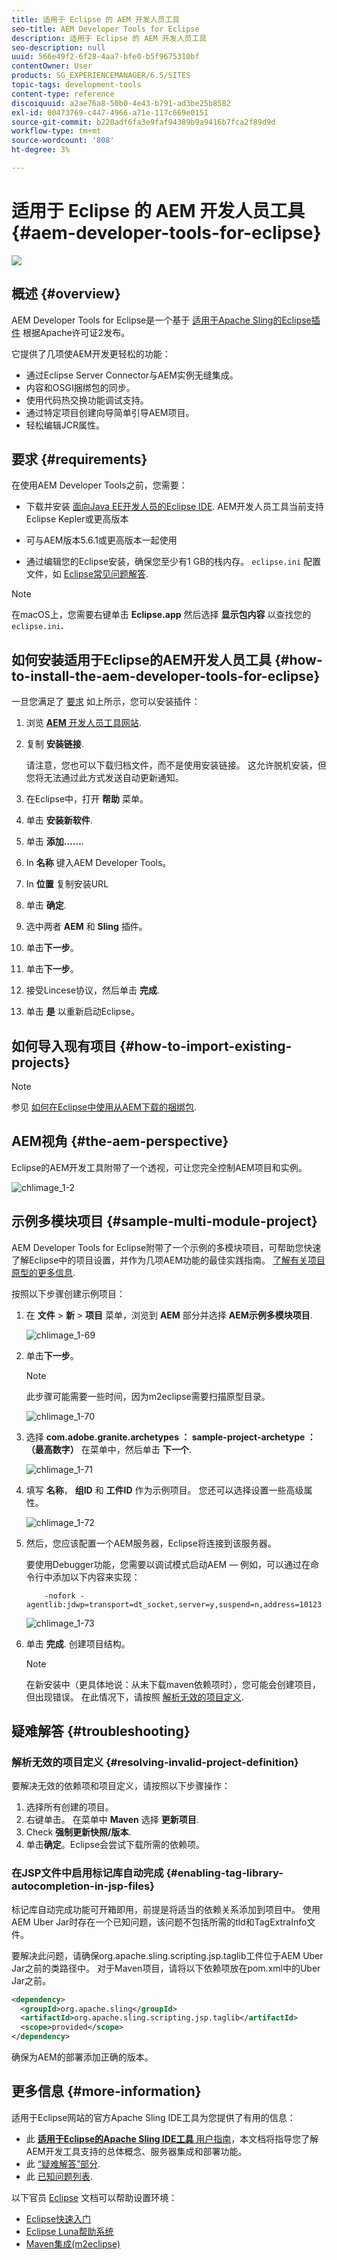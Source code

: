 ```yaml
---
title: 适用于 Eclipse 的 AEM 开发人员工具
seo-title: AEM Developer Tools for Eclipse
description: 适用于 Eclipse 的 AEM 开发人员工具
seo-description: null
uuid: 566e49f2-6f28-4aa7-bfe0-b5f9675310bf
contentOwner: User
products: SG_EXPERIENCEMANAGER/6.5/SITES
topic-tags: development-tools
content-type: reference
discoiquuid: a2ae76a8-50b0-4e43-b791-ad3be25b8582
exl-id: 00473769-c447-4966-a71e-117c669e0151
source-git-commit: b220adf6fa3e9faf94389b9a9416b7fca2f89d9d
workflow-type: tm+mt
source-wordcount: '808'
ht-degree: 3%

---
```


# 适用于 Eclipse 的 AEM 开发人员工具{#aem-developer-tools-for-eclipse}

![](do-not-localize/chlimage_1-9.png)

## 概述 {#overview}

AEM Developer Tools for Eclipse是一个基于 [适用于Apache Sling的Eclipse插件](https://sling.apache.org/documentation/development/ide-tooling.html) 根据Apache许可证2发布。

它提供了几项使AEM开发更轻松的功能：

* 通过Eclipse Server Connector与AEM实例无缝集成。
* 内容和OSGI捆绑包的同步。
* 使用代码热交换功能调试支持。
* 通过特定项目创建向导简单引导AEM项目。
* 轻松编辑JCR属性。

## 要求 {#requirements}

在使用AEM Developer Tools之前，您需要：

* 下载并安装 [面向Java EE开发人员的Eclipse IDE](https://eclipse.org/downloads/packages/eclipse-ide-java-ee-developers/lunar). AEM开发人员工具当前支持Eclipse Kepler或更高版本

* 可与AEM版本5.6.1或更高版本一起使用
* 通过编辑您的Eclipse安装，确保您至少有1 GB的栈内存。 `eclipse.ini` 配置文件，如 [Eclipse常见问题解答](https://wiki.eclipse.org/FAQ_How_do_I_increase_the_heap_size_available_to_Eclipse%3F).

>[!NOTE]
>
>在macOS上，您需要右键单击 **Eclipse.app** 然后选择 **显示包内容** 以查找您的 `eclipse.ini`**.**

## 如何安装适用于Eclipse的AEM开发人员工具 {#how-to-install-the-aem-developer-tools-for-eclipse}

一旦您满足了 [要求](#requirements) 如上所示，您可以安装插件：

1. 浏览 [**AEM** 开发人员工具网站](https://eclipse.adobe.com/aem/dev-tools/).

1. 复制 **安装链接**.

   请注意，您也可以下载归档文件，而不是使用安装链接。 这允许脱机安装，但您将无法通过此方式发送自动更新通知。

1. 在Eclipse中，打开 **帮助** 菜单。
1. 单击 **安装新软件**.
1. 单击 **添加……**.
1. In **名称** 键入AEM Developer Tools。
1. In **位置** 复制安装URL
1. 单击 **确定**.
1. 选中两者 **AEM** 和 **Sling** 插件。
1. 单击&#x200B;**下一步**。
1. 单击&#x200B;**下一步**。
1. 接受Lincese协议，然后单击 **完成**.
1. 单击 **是** 以重新启动Eclipse。

## 如何导入现有项目 {#how-to-import-existing-projects}

>[!NOTE]
>
>参见 [如何在Eclipse中使用从AEM下载的捆绑包](https://stackoverflow.com/questions/29699726/how-to-work-with-a-bundle-in-eclipse-when-it-was-downloaded-from-aem/29705407#29705407).

## AEM视角 {#the-aem-perspective}

Eclipse的AEM开发工具附带了一个透视，可让您完全控制AEM项目和实例。

![chlimage_1-2](assets/chlimage_1-2a.jpeg)

## 示例多模块项目 {#sample-multi-module-project}

AEM Developer Tools for Eclipse附带了一个示例的多模块项目，可帮助您快速了解Eclipse中的项目设置，并作为几项AEM功能的最佳实践指南。 [了解有关项目原型的更多信息](https://github.com/Adobe-Marketing-Cloud/aem-project-archetype).

按照以下步骤创建示例项目：

1. 在 **文件** > **新** > **项目** 菜单，浏览到 **AEM** 部分并选择 **AEM示例多模块项目**.

   ![chlimage_1-69](assets/chlimage_1-69a.png)

1. 单击&#x200B;**下一步**。

   >[!NOTE]
   >
   >此步骤可能需要一些时间，因为m2eclipse需要扫描原型目录。

   ![chlimage_1-70](assets/chlimage_1-70a.png)

1. 选择 **com.adobe.granite.archetypes ： sample-project-archetype ：（最高数字）** 在菜单中，然后单击 **下一个**.

   ![chlimage_1-71](assets/chlimage_1-71a.png)

1. 填写 **名称**， **组ID** 和 **工件ID** 作为示例项目。 您还可以选择设置一些高级属性。

   ![chlimage_1-72](assets/chlimage_1-72a.png)

1. 然后，您应该配置一个AEM服务器，Eclipse将连接到该服务器。

   要使用Debugger功能，您需要以调试模式启动AEM — 例如，可以通过在命令行中添加以下内容来实现：

   ```
       -nofork -agentlib:jdwp=transport=dt_socket,server=y,suspend=n,address=10123
   ```

   ![chlimage_1-73](assets/chlimage_1-73a.png)

1. 单击 **完成**. 创建项目结构。

   >[!NOTE]
   >
   >在新安装中（更具体地说：从未下载maven依赖项时），您可能会创建项目，但出现错误。 在此情况下，请按照 [解析无效的项目定义](#resolving-invalid-project-definition).

## 疑难解答 {#troubleshooting}

### 解析无效的项目定义 {#resolving-invalid-project-definition}

要解决无效的依赖项和项目定义，请按照以下步骤操作：

1. 选择所有创建的项目。
1. 右键单击。 在菜单中 **Maven** 选择 **更新项目**.
1. Check **强制更新快照/版本**.
1. 单击&#x200B;**确定**。Eclipse会尝试下载所需的依赖项。

### 在JSP文件中启用标记库自动完成 {#enabling-tag-library-autocompletion-in-jsp-files}

标记库自动完成功能可开箱即用，前提是将适当的依赖关系添加到项目中。 使用AEM Uber Jar时存在一个已知问题，该问题不包括所需的tld和TagExtraInfo文件。

要解决此问题，请确保org.apache.sling.scripting.jsp.taglib工件位于AEM Uber Jar之前的类路径中。 对于Maven项目，请将以下依赖项放在pom.xml中的Uber Jar之前。

```xml
<dependency>
  <groupId>org.apache.sling</groupId>
  <artifactId>org.apache.sling.scripting.jsp.taglib</artifactId>
  <scope>provided</scope>
</dependency>
```

确保为AEM的部署添加正确的版本。

## 更多信息 {#more-information}

适用于Eclipse网站的官方Apache Sling IDE工具为您提供了有用的信息：

* 此 [**适用于Eclipse的Apache Sling IDE工具** 用户指南](https://sling.apache.org/documentation/development/ide-tooling.html)，本文档将指导您了解AEM开发工具支持的总体概念、服务器集成和部署功能。
* 此 [“疑难解答”部分](https://sling.apache.org/documentation/development/ide-tooling.html#troubleshooting).
* 此 [已知问题列表](https://sling.apache.org/documentation/development/ide-tooling.html#known-issues).

以下官员 [Eclipse](https://eclipse.org/) 文档可以帮助设置环境：

* [Eclipse快速入门](https://eclipse.org/users/)
* [Eclipse Luna帮助系统](https://help.eclipse.org/luna/index.jsp)
* [Maven集成(m2eclipse)](https://www.eclipse.org/m2e/)
